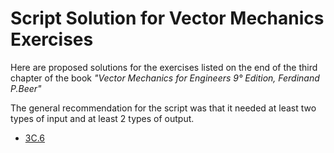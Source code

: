 # Script Solution for Vector Mechanics Exercises

Here are proposed solutions for the exercises listed on the end of the third
chapter of the book *"Vector Mechanics for Engineers 9° Edition, Ferdinand
P.Beer"*


The general recommendation for the script was that it needed at least
two types of input and at least 2 types of output.

- [3C.6](exercises/ThirdChapter/README.md)